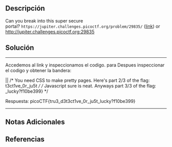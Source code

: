 ## Descripción

Can you break into this super secure portal? `https://jupiter.challenges.picoctf.org/problem/29835/` ([link](https://jupiter.challenges.picoctf.org/problem/29835/)) or http://jupiter.challenges.picoctf.org:29835
## Solución

***
Accedemos al link y inspeccionamos el codigo. para Despues inspeccionar el codigo y obtener la bandera:

|<!-- Html is neat. Anyways have 1/3 of the flag: picoCTF{tru3_d3 -->|
/* You need CSS to make pretty pages. Here's part 2/3 of the flag: t3ct1ve_0r_ju5t */
/* Javascript sure is neat. Anyways part 3/3 of the flag: _lucky?f10be399} */

Respuesta: picoCTF{tru3_d3t3ct1ve_0r_ju5t_lucky?f10be399}

***

## Notas Adicionales

## Referencias

